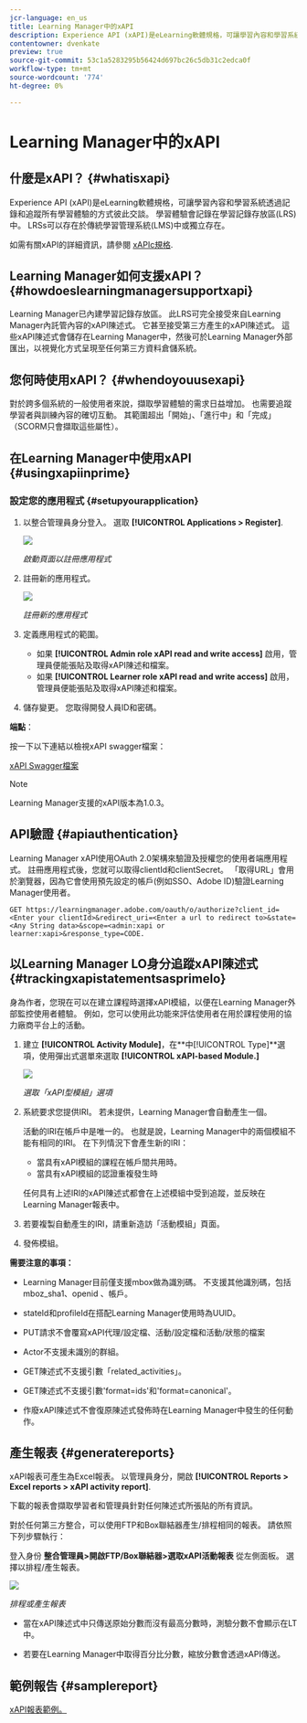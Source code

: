 ```yaml
---
jcr-language: en_us
title: Learning Manager中的xAPI
description: Experience API (xAPI)是eLearning軟體規格，可讓學習內容和學習系統透過記錄和追蹤所有學習體驗的方式彼此交談。 學習體驗會記錄在學習記錄存放區(LRS)中。 LRSs可以存在於傳統學習管理系統(LMS)中或獨立存在。
contentowner: dvenkate
preview: true
source-git-commit: 53c1a5283295b56424d697bc26c5db31c2edca0f
workflow-type: tm+mt
source-wordcount: '774'
ht-degree: 0%

---
```




# Learning Manager中的xAPI

## 什麼是xAPI？ {#whatisxapi}

Experience API (xAPI)是eLearning軟體規格，可讓學習內容和學習系統透過記錄和追蹤所有學習體驗的方式彼此交談。 學習體驗會記錄在學習記錄存放區(LRS)中。 LRSs可以存在於傳統學習管理系統(LMS)中或獨立存在。

如需有關xAPI的詳細資訊，請參閱 [xAPIc規格](https://github.com/adlnet/xAPI-Spec).

## Learning Manager如何支援xAPI？ {#howdoeslearningmanagersupportxapi}

Learning Manager已內建學習記錄存放區。 此LRS可完全接受來自Learning Manager內託管內容的xAPI陳述式。 它甚至接受第三方產生的xAPI陳述式。 這些xAPI陳述式會儲存在Learning Manager中，然後可於Learning Manager外部匯出，以視覺化方式呈現至任何第三方資料倉儲系統。

## 您何時使用xAPI？ {#whendoyouusexapi}

對於跨多個系統的一般使用者來說，擷取學習體驗的需求日益增加。  也需要追蹤學習者與訓練內容的確切互動。 其範圍超出「開始」、「進行中」和「完成」（SCORM只會擷取這些屬性）。

## 在Learning Manager中使用xAPI {#usingxapiinprime}

### 設定您的應用程式 {#setupyourapplication}

1. 以整合管理員身分登入。 選取 **[!UICONTROL Applications > Register]**.

   ![](assets/appregistration.png)

   *啟動頁面以註冊應用程式*

1. 註冊新的應用程式。

   ![](assets/appregistration.png)

   *註冊新的應用程式*

1. 定義應用程式的範圍。

   * 如果 **[!UICONTROL Admin role xAPI read and write access]** 啟用，管理員便能張貼及取得xAPI陳述和檔案。
   * 如果 **[!UICONTROL Learner role xAPI read and write access]** 啟用，管理員便能張貼及取得xAPI陳述和檔案。

1. 儲存變更。 您取得開發人員ID和密碼。

**端點**：

按一下以下連結以檢視xAPI swagger檔案：

[xAPI Swagger檔案](https://learningmanagereu.adobe.com/docs/primeapi/xapi/)

>[!NOTE]
>
>Learning Manager支援的xAPI版本為1.0.3。


## API驗證 {#apiauthentication}

Learning Manager xAPI使用OAuth 2.0架構來驗證及授權您的使用者端應用程式。 註冊應用程式後，您就可以取得clientId和clientSecret。 「取得URL」會用於瀏覽器，因為它會使用預先設定的帳戶(例如SSO、Adobe ID)驗證Learning Manager使用者。

```
GET https://learningmanager.adobe.com/oauth/o/authorize?client_id=<Enter your clientId>&redirect_uri=<Enter a url to redirect to>&state=<Any String data>&scope=<admin:xapi or learner:xapi>&response_type=CODE.
```

## 以Learning Manager LO身分追蹤xAPI陳述式 {#trackingxapistatementsasprimelo}

身為作者，您現在可以在建立課程時選擇xAPI模組，以便在Learning Manager外部監控使用者體驗。 例如，您可以使用此功能來評估使用者在用於課程使用的協力廠商平台上的活動。

1. 建立 **[!UICONTROL Activity Module]**，在**中[!UICONTROL Type]**選項，使用彈出式選單來選取  **[!UICONTROL xAPI-based Module.]**

   ![](assets/xapimodulecreation.png)

   *選取「xAPI型模組」選項*

1. 系統要求您提供IRI。 若未提供，Learning Manager會自動產生一個。

   活動的IRI在帳戶中是唯一的。 也就是說，Learning Manager中的兩個模組不能有相同的IRI。 在下列情況下會產生新的IRI：

   * 當具有xAPI模組的課程在帳戶間共用時。
   * 當具有xAPI模組的認證重複發生時



   任何具有上述IRI的xAPI陳述式都會在上述模組中受到追蹤，並反映在Learning Manager報表中。

1. 若要複製自動產生的IRI，請重新造訪「活動模組」頁面。
1. 發佈模組。

**需要注意的事項：**

* Learning Manager目前僅支援mbox做為識別碼。 不支援其他識別碼，包括mboz_sha1、openid 、帳戶。

* stateId和profileId在搭配Learning Manager使用時為UUID。
* PUT請求不會覆寫xAPI代理/設定檔、活動/設定檔和活動/狀態的檔案
* Actor不支援未識別的群組。
* GET陳述式不支援引數「related_activities」。
* GET陳述式不支援引數&#39;format=ids&#39;和&#39;format=canonical&#39;。
* 作廢xAPI陳述式不會復原陳述式發佈時在Learning Manager中發生的任何動作。

## 產生報表 {#generatereports}

xAPI報表可產生為Excel報表。 以管理員身分，開啟 **[!UICONTROL Reports > Excel reports > xAPI activity report]**.

下載的報表會擷取學習者和管理員針對任何陳述式所張貼的所有資訊。

對於任何第三方整合，可以使用FTP和Box聯結器產生/排程相同的報表。 請依照下列步驟執行：

登入身份 **整合管理員>開啟FTP/Box聯結器>選取xAPI活動報表** 從左側面板。 選擇以排程/產生報表。

![](assets/xapischedule.png)

*排程或產生報表*

* 當在xAPI陳述式中只傳送原始分數而沒有最高分數時，測驗分數不會顯示在LT中。

* 若要在Learning Manager中取得百分比分數，縮放分數會透過xAPI傳送。

## 範例報告 {#samplereport}

[xAPI報表範例。](assets/xapireport8842560559890766717csv.zip)
